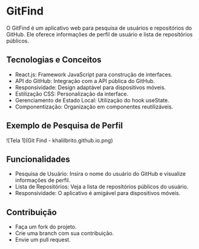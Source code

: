 # GitFind

O GitFind é um aplicativo web para pesquisa de usuários e repositórios do GitHub. Ele oferece informações de perfil de usuário e lista de repositórios públicos.
## Tecnologias e Conceitos

- React.js: Framework JavaScript para construção de interfaces.
- API do GitHub: Integração com a API pública do GitHub.
- Responsividade: Design adaptável para dispositivos móveis.
- Estilização CSS: Personalização da interface.
- Gerenciamento de Estado Local: Utilização do hook useState.
- Componentização: Organização em componentes reutilizáveis.

## Exemplo de Pesquisa de Perfil

![Tela 1](Git Find - khalilbrito.github.io.png)

## Funcionalidades

- Pesquisa de Usuário: Insira o nome do usuário do GitHub e visualize informações de perfil.
- Lista de Repositórios: Veja a lista de repositórios públicos do usuário.
- Responsividade: O aplicativo é amigável para dispositivos móveis.

## Contribuição

- Faça um fork do projeto.
- Crie uma branch com sua contribuição.
- Envie um pull request.
